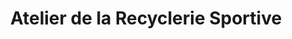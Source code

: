 ---
title: "Atelier de la Recyclerie Sportive"
url: /roubaix/atelier-de-la-recyclerie-sportive/
shop: shop
---